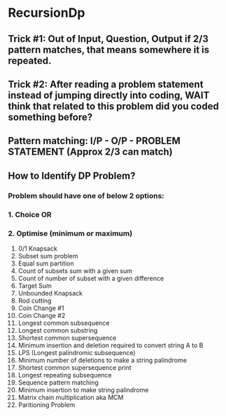 # RecursionDp
## Trick #1: Out of Input, Question, Output if 2/3 pattern matches, that means somewhere it is repeated.
## Trick #2: After reading a problem statement instead of jumping directly into coding, WAIT think that related to this problem did you coded something before?
## Pattern matching: I/P - O/P - PROBLEM STATEMENT (Approx 2/3 can match)
## How to Identify DP Problem?
### Problem should have one of below 2 options:
### 1. Choice OR
### 2. Optimise (minimum or maximum)
1. 0/1 Knapsack
2. Subset sum problem
3. Equal sum partition
4. Count of subsets sum with a given sum
5. Count of number of subset with a given difference
6. Target Sum
7. Unbounded Knapsack
8. Rod cutting
9. Coin Change #1
10. Coin Change #2
11. Longest common subsequence
12. Longest common substring
13. Shortest common supersequence
14. Minimum insertion and deletion required to convert string A to B
15. LPS (Longest palindromic subsequence)
16. Minimum number of deletions to make a string palindrome
17. Shortest common supersequence print
18. Longest repeating subsequence
19. Sequence pattern matching
20. Minimum insertion to make string palindrome
21. Matrix chain multiplication aka MCM
22. Paritioning Problem

